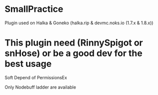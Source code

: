 # SmallPractice

Plugin used on Halka & Goneko (halka.rip & devmc.noks.io (1.7.x & 1.8.x))

# This plugin need (RinnySpigot or snHose) or be a good dev for the best usage

Soft Depend of PermissionsEx

Only Nodebuff ladder are available
